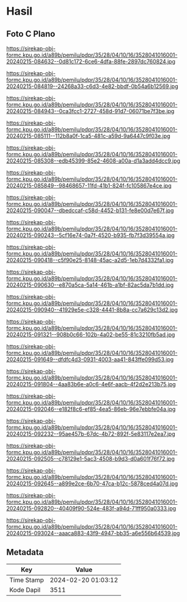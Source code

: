 # Hasil

## Foto C Plano

https://sirekap-obj-formc.kpu.go.id/a89b/pemilu/pdpr/35/28/04/10/16/3528041016001-20240215-084632--0d81c172-6ce6-4dfa-88fe-2897dc760824.jpg

https://sirekap-obj-formc.kpu.go.id/a89b/pemilu/pdpr/35/28/04/10/16/3528041016001-20240215-084819--24268a33-c6d3-4e82-bbdf-0b54a6b12569.jpg

https://sirekap-obj-formc.kpu.go.id/a89b/pemilu/pdpr/35/28/04/10/16/3528041016001-20240215-084943--0ca3fcc1-2727-458d-91d7-06071be7f3be.jpg

https://sirekap-obj-formc.kpu.go.id/a89b/pemilu/pdpr/35/28/04/10/16/3528041016001-20240215-085111--112b8a0f-1ca5-481c-a59d-9a6447c9f03e.jpg

https://sirekap-obj-formc.kpu.go.id/a89b/pemilu/pdpr/35/28/04/10/16/3528041016001-20240215-085308--edb45399-85e2-4608-a00a-d1a3add4dcc9.jpg

https://sirekap-obj-formc.kpu.go.id/a89b/pemilu/pdpr/35/28/04/10/16/3528041016001-20240215-085849--98468657-11fd-41b1-824f-fc105867e4ce.jpg

https://sirekap-obj-formc.kpu.go.id/a89b/pemilu/pdpr/35/28/04/10/16/3528041016001-20240215-090047--dbedccaf-c58d-4452-b131-fe8e00d7e67f.jpg

https://sirekap-obj-formc.kpu.go.id/a89b/pemilu/pdpr/35/28/04/10/16/3528041016001-20240215-090243--5cf16e74-0a7f-4520-b935-fb7f3d39554a.jpg

https://sirekap-obj-formc.kpu.go.id/a89b/pemilu/pdpr/35/28/04/10/16/3528041016001-20240215-090418--c5f90e25-8148-45ac-a2d5-1eb7d4332fa1.jpg

https://sirekap-obj-formc.kpu.go.id/a89b/pemilu/pdpr/35/28/04/10/16/3528041016001-20240215-090630--e870a5ca-5a14-461b-a1bf-82ac5da7b1dd.jpg

https://sirekap-obj-formc.kpu.go.id/a89b/pemilu/pdpr/35/28/04/10/16/3528041016001-20240215-090940--41929e5e-c328-4441-8b8a-cc7a629c13d2.jpg

https://sirekap-obj-formc.kpu.go.id/a89b/pemilu/pdpr/35/28/04/10/16/3528041016001-20240215-091321--908b0c66-102b-4a02-be55-81c3210fb5ad.jpg

https://sirekap-obj-formc.kpu.go.id/a89b/pemilu/pdpr/35/28/04/10/16/3528041016001-20240215-091649--dfdfc4d3-0931-4003-aa41-843ffe099d53.jpg

https://sirekap-obj-formc.kpu.go.id/a89b/pemilu/pdpr/35/28/04/10/16/3528041016001-20240215-091804--4aa83b6e-a0c6-4e6f-aacb-4f2d2e213b75.jpg

https://sirekap-obj-formc.kpu.go.id/a89b/pemilu/pdpr/35/28/04/10/16/3528041016001-20240215-092046--e182f8c6-ef85-4ea5-86eb-96e7ebbfe04a.jpg

https://sirekap-obj-formc.kpu.go.id/a89b/pemilu/pdpr/35/28/04/10/16/3528041016001-20240215-092232--95ae457b-67dc-4b72-892f-5e83117e2ea7.jpg

https://sirekap-obj-formc.kpu.go.id/a89b/pemilu/pdpr/35/28/04/10/16/3528041016001-20240215-092505--c78129e1-5ac3-4508-b9d3-d0a601f76f72.jpg

https://sirekap-obj-formc.kpu.go.id/a89b/pemilu/pdpr/35/28/04/10/16/3528041016001-20240215-092645--a899e2ce-6b70-47ca-b12c-5878ced4a07d.jpg

https://sirekap-obj-formc.kpu.go.id/a89b/pemilu/pdpr/35/28/04/10/16/3528041016001-20240215-092820--40409f90-524e-483f-a94d-71ff950a0333.jpg

https://sirekap-obj-formc.kpu.go.id/a89b/pemilu/pdpr/35/28/04/10/16/3528041016001-20240215-093024--aaaca883-43f9-4947-bb35-a6e556b64539.jpg


## Metadata

| Key        | Value               |
| ---------- | ------------------- |
| Time Stamp | 2024-02-20 01:03:12 |
| Kode Dapil | 3511                |



